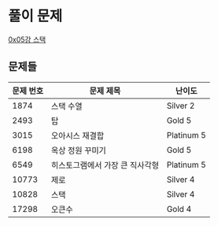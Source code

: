 # 풀이 문제
[0x05강 스택](https://www.acmicpc.net/workbook/view/7309)

## 문제들 

| 문제 번호 | 문제 제목                       | 난이도     |
| --------- | ------------------------------- | ---------- |
| 1874      | 스택 수열                       | Silver 2   |
| 2493      | 탑                              | Gold 5     |
| 3015      | 오아시스 재결합                 | Platinum 5 |
| 6198      | 옥상 정원 꾸미기                | Gold 5     |
| 6549      | 히스토그램에서 가장 큰 직사각형 | Platinum 5 |
| 10773     | 제로                            | Silver 4   |
| 10828     | 스택                            | Silver 4   |
| 17298     | 오큰수                          | Gold 4     |
